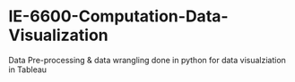 # IE-6600-Computation-Data-Visualization
Data Pre-processing &amp; data wrangling done in python for data  visualziation in Tableau
